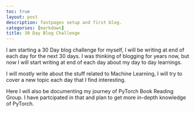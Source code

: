 ```yaml
---
toc: true
layout: post
description: fastpages setup and first blog.
categories: [markdown]
title: 30 Day Blog Challenge
---
```


I am starting a 30 Day blog challenge for myself, I will be writing at end of each day for the next 30 days. I was thinking of blogging for years now, but now I will start writing at end of each day about my day to day learnings. 

I will mostly write about the stuff related to Machine Learning, I will try to cover a new topic each day that I find interesting.

Here I will also be documenting my journey of PyTorch Book Reading Group. I have partcipated in that and plan to get more in-depth knowledge of PyTorch.

